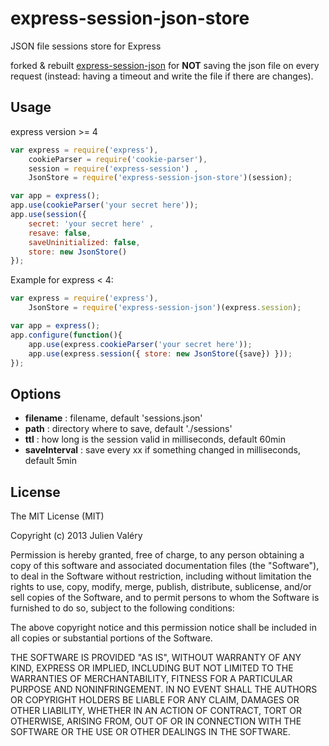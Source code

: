 # express-session-json-store
JSON file sessions store for Express

forked & rebuilt [express-session-json](https://github.com/darul75/express-session-json) for **NOT** saving the json file on every request (instead: having a timeout and write the file if there are changes).


## Usage

express version >= 4

```javascript
var express = require('express'),
    cookieParser = require('cookie-parser'),
    session = require('express-session') ,
    JsonStore = require('express-session-json-store')(session);

var app = express();
app.use(cookieParser('your secret here'));
app.use(session({
    secret: 'your secret here' ,
    resave: false,
    saveUninitialized: false,
    store: new JsonStore()
});

```

Example for express < 4:

```javascript
var express = require('express'),
    JsonStore = require('express-session-json')(express.session);

var app = express();
app.configure(function(){    
    app.use(express.cookieParser('your secret here'));
    app.use(express.session({ store: new JsonStore({save}) }));
});

```


## Options

- **filename** : filename, default 'sessions.json'
- **path** : directory where to save, default './sessions'
- **ttl** : how long is the session valid in milliseconds, default 60min
- **saveInterval** : save every xx if something changed in milliseconds, default 5min


## License

The MIT License (MIT)

Copyright (c) 2013 Julien Valéry

Permission is hereby granted, free of charge, to any person obtaining a copy
of this software and associated documentation files (the "Software"), to deal
in the Software without restriction, including without limitation the rights
to use, copy, modify, merge, publish, distribute, sublicense, and/or sell
copies of the Software, and to permit persons to whom the Software is
furnished to do so, subject to the following conditions:

The above copyright notice and this permission notice shall be included in
all copies or substantial portions of the Software.

THE SOFTWARE IS PROVIDED "AS IS", WITHOUT WARRANTY OF ANY KIND, EXPRESS OR
IMPLIED, INCLUDING BUT NOT LIMITED TO THE WARRANTIES OF MERCHANTABILITY,
FITNESS FOR A PARTICULAR PURPOSE AND NONINFRINGEMENT. IN NO EVENT SHALL THE
AUTHORS OR COPYRIGHT HOLDERS BE LIABLE FOR ANY CLAIM, DAMAGES OR OTHER
LIABILITY, WHETHER IN AN ACTION OF CONTRACT, TORT OR OTHERWISE, ARISING FROM,
OUT OF OR IN CONNECTION WITH THE SOFTWARE OR THE USE OR OTHER DEALINGS IN
THE SOFTWARE.
